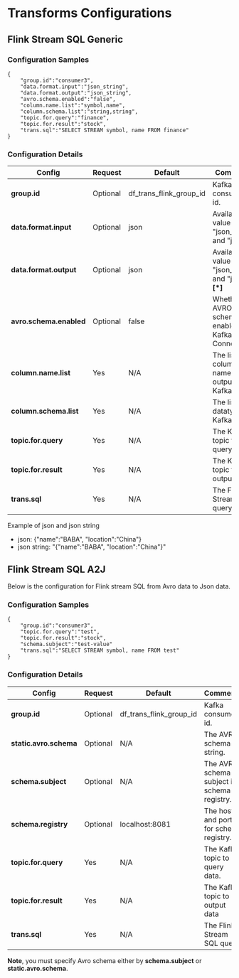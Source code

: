 # Transforms Configurations


## Flink Stream SQL Generic

### Configuration Samples

    {
        "group.id":"consumer3",
        "data.format.input":"json_string",
        "data.format.output":"json_string",
        "avro.schema.enabled":"false",
        "column.name.list":"symbol,name",
        "column.schema.list":"string,string",
        "topic.for.query":"finance",
        "topic.for.result":"stock",
        "trans.sql":"SELECT STREAM symbol, name FROM finance"
    }
### Configuration Details

| Config | Request | Default | Comments |
| -- | -- | -- | -- |
| **group.id** | Optional | df_trans_flink_group_id | Kafka consumer id.|
| **data.format.input** | Optional | json | Available value are "json_string" and "json". | 
| **data.format.output** |Optional | json | Available value are "json_string" and "json".**[*]**| 
| **avro.schema.enabled** |Optional | false | Whether AVRO schema is enabled in Kafka Connect. | 
| **column.name.list** |Yes | N/A | The list of column names output to Kafka topic. | 
| **column.schema.list** |Yes |N/A| The list of datatype to Kafka topic. | 
| **topic.for.query** |Yes | N/A | The Kafka topic to query data. | 
| **topic.for.result** |Yes | N/A | The Kafka topic to output data | 
| **trans.sql** |Yes | N/A | The Flink Stream SQL query. | 

Example of json and json string
* json: {"name":"BABA", "location":"China"}
* json string: "{\"name\":\"BABA\", \"location\":\"China\"}"

## Flink Stream SQL A2J
Below is the configuration for Flink stream SQL from Avro data to Json data.

### Configuration Samples

    {
        "group.id":"consumer3",
        "topic.for.query":"test",
        "topic.for.result":"stock",
        "schema.subject":"test-value"
        "trans.sql":"SELECT STREAM symbol, name FROM test"
    }
### Configuration Details

| Config | Request | Default | Comments |
| -- | -- | -- | -- |
| **group.id** | Optional | df_trans_flink_group_id | Kafka consumer id.|
| **static.avro.schema** |Optional | N/A | The AVRO schema string. | 
| **schema.subject** |Optional | N/A | The AVRO schema subject in schema registry. | 
| **schema.registry** |Optional | localhost:8081 | The host and port for schema registry. | 
| **topic.for.query** |Yes | N/A | The Kafka topic to query data. | 
| **topic.for.result** |Yes | N/A | The Kafka topic to output data | 
| **trans.sql** |Yes | N/A | The Flink Stream SQL query. | 

**Note**, you must specify Avro schema either by **schema.subject** or **static.avro.schema**.